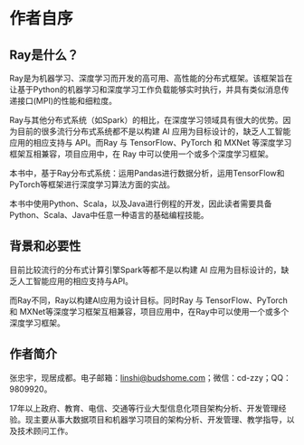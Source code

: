 **作者自序**
============

Ray是什么？
-----------

Ray是为机器学习、深度学习而开发的高可用、高性能的分布式框架。该框架旨在让基于Python的机器学习和深度学习工作负载能够实时执行，并具有类似消息传递接口(MPI)的性能和细粒度。

Ray与其他分布式系统（如Spark）的相比，在深度学习领域具有很大的优势。因为目前的很多流行分布式系统都不是以构建 AI 应用为目标设计的，缺乏人工智能应用的相应支持与 API。而Ray 与 TensorFlow、PyTorch 和 MXNet 等深度学习框架互相兼容，项目应用中，在 Ray 中可以使用一个或多个深度学习框架。

本书中，基于Ray分布式系统：运用Pandas进行数据分析，运用TensorFlow和PyTorch等框架进行深度学习算法方面的实战。

本书中使用Python、Scala，以及Java进行例程的开发，因此读者需要具备Python、Scala、Java中任意一种语言的基础编程技能。

背景和必要性
------------

目前比较流行的分布式计算引擎Spark等都不是以构建 AI 应用为目标设计的，缺乏人工智能应用的相应支持与API。

而Ray不同，Ray以构建AI应用为设计目标。同时Ray 与 TensorFlow、PyTorch 和 MXNet等深度学习框架互相兼容，项目应用中，在Ray中可以使用一个或多个深度学习框架。

作者简介
--------
张忠宇，现居成都。电子邮箱：linshi@budshome.com；微信：cd-zzy；QQ：9809920。

17年以上政府、教育、电信、交通等行业大型信息化项目架构分析、开发管理经验。现主要从事大数据项目和机器学习项目的架构分析、开发管理、教学指导，以及技术顾问工作。

